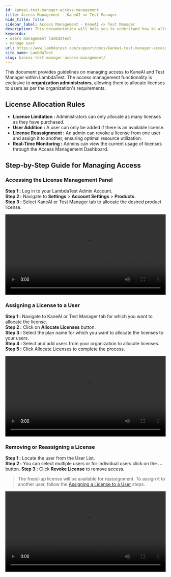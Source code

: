 ```yaml
---
id: kaneai-test-manager-access-management
title: Access Management - KaneAI <> Test Manager
hide_title: false
sidebar_label: Access Management - KaneAI <> Test Manager
description: This documentation will help you to understand how to allocate licence to all the users present in your organization
keywords:
- users management lambdatest
- manage user
url: https://www.lambdatest.com/support/docs/kaneai-test-manager-access-management/
site_name: LambdaTest
slug: kaneai-test-manager-access-management/
---
```


<script type="application/ld+json"
      dangerouslySetInnerHTML={{ __html: JSON.stringify({
       "@context": "https://schema.org",
        "@type": "BreadcrumbList",
        "itemListElement": [{
          "@type": "ListItem",
          "position": 1,
          "name": "Home",
          "item": "https://www.lambdatest.com"
        },{
          "@type": "ListItem",
          "position": 2,
          "name": "Support",
          "item": "https://www.lambdatest.com/support/docs/"
        },{
          "@type": "ListItem",
          "position": 3,
          "name": "Access Management",
          "item": "https://www.lambdatest.com/support/docs/kaneai-test-manager-access-management/"
        }]
      })
    }}
></script>
This document provides guidelines on managing access to KaneAI and Test Manager within LambdaTest. The access management functionality is exclusive to **organization administrators**, allowing them to allocate licenses to users as per the organization's requirements.

## License Allocation Rules
- **License Limitation :** Administrators can only allocate as many licenses as they have purchased.
- **User Addition :** A user can only be added if there is an available license.
- **License Reassignment :** An admin can revoke a license from one user and assign it to another, ensuring optimal resource utilization.
- **Real-Time Monitoring :** Admins can view the current usage of licenses through the Access Management Dashboard.

## Step-by-Step Guide for Managing Access

### Accessing the License Management Panel
**Step 1 :** Log in to your LambdaTest Admin Account. <br />
**Step 2 :** Navigate to **Settings** > **Account Settings** > **Products**. <br />
**Step 3 :** Select KaneAI or Test Manager tab to allocate the desired product license.

<video class="right-side" width="100%" controls id="vid">
<source src= {require('../assets/images/access-management/access-license-panel.mp4').default} type="video/mp4" />
</video>

### Assigning a License to a User
**Step 1 :** Navigate to KaneAI or Test Manager tab for which you want to allocate the license. <br />
**Step 2 :** Click on **Allocate Licenses** button. <br />
**Step 3 :** Select the plan name for which you want to allocate the licenses to your users.<br />
**Step 4 :** Select and add users from your organization to allocate licenses. <br />
**Step 5 :** Click Allocate Licenses to complete the process.

<video class="right-side" width="100%" controls id="vid">
<source src= {require('../assets/images/access-management/allocate-licenses.mp4').default} type="video/mp4" />
</video>

### Removing or Reassigning a License
**Step 1 :** Locate the user from the User List. <br />
**Step 2 :** You can select multiple users or for individual users click on the **...** button.
**Step 3 :** Click **Revoke License** to remove access.
> The freed-up license will be available for reassignment. To assign it to another user, follow the [Assigning a License to a User](/support/docs/kaneai-test-manager-access-management/#assigning-a-license-to-a-user) steps.

<video class="right-side" width="100%" controls id="vid">
<source src= {require('../assets/images/access-management/revoke-license.mp4').default} type="video/mp4" />
</video>